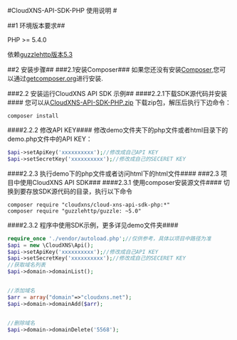 #CloudXNS-API-SDK-PHP 使用说明 #


##1 环境版本要求##

PHP >= 5.4.0


依赖[guzzlehttp版本5.3](https://github.com/guzzle/guzzle/tree/5.3)

##2 安装步骤##
###2.1安装Composer###
如果您还没有安装[Composer](https://getcomposer.org/),您可以通过[getcomposer.org](https://getcomposer.org/doc/00-intro.md#installation-nix)进行安装.

###2.2 安装运行CloudXNS API SDK 示例##
####2.2.1下载SDK源代码并安装####
您可以从[CloudXNS-API-SDK-PHP.zip](https://github.com/CloudXNS/CloudXNS-API-SDK-PHP/archive/master.zip) 下载zip包，解压后执行下边命令：
```shell
composer install
```
####2.2.2 修改API KEY####
修改demo文件夹下的php文件或者html目录下的demo.php文件中的API KEY：
```php
$api->setApiKey('xxxxxxxxxx');//修改成自己API KEY
$api->setSecretKey('xxxxxxxxxx');//修改成自己的SECERET KEY
```
####2.2.3 执行demo下的php文件或者访问html下的html文件####
###2.3 项目中使用CloudXNS API SDK###
####2.3.1 使用composer安装源文件####
切换到要存放SDK源代码的目录，执行以下命令
```shell
composer require "cloudxns/cloud-xns-api-sdk-php:*"
composer require "guzzlehttp/guzzle: ~5.0"
```
####2.3.2 程序中使用SDK示例，更多详见demo文件夹####
```php
require_once './vendor/autoload.php';//仅供参考，具体以项目中路径为准
$api = new \CloudXNS\Api();
$api->setApiKey('xxxxxxxxxx');//修改成自己API KEY
$api->setSecretKey('xxxxxxxxxx');//修改成自己的SECERET KEY
//获取域名列表
$api->domain->domainList();


//添加域名
$arr = array("domain"=>"cloudxns.net");
$api->domain->domainAdd($arr);


//删除域名
$api->domain->domainDelete('5568');
```
